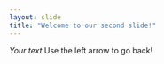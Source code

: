 ```yaml
---
layout: slide
title: "Welcome to our second slide!"
---
```

_*Your text*_
Use the left arrow to go back!
